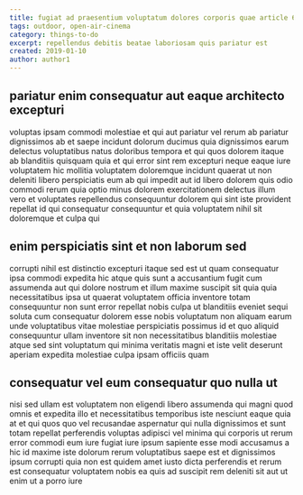 ```yaml
---
title: fugiat ad praesentium voluptatum dolores corporis quae article 6913
tags: outdoor, open-air-cinema
category: things-to-do
excerpt: repellendus debitis beatae laboriosam quis pariatur est
created: 2019-01-10
author: author1
---
```


## pariatur enim consequatur aut eaque architecto excepturi

voluptas ipsam commodi molestiae et qui aut pariatur vel rerum ab pariatur dignissimos ab et saepe incidunt dolorum ducimus quia dignissimos earum delectus voluptatibus natus doloribus tempora et qui quos dolorem itaque ab blanditiis quisquam quia et qui error sint rem excepturi neque eaque iure voluptatem hic mollitia voluptatem doloremque incidunt quaerat ut non deleniti libero perspiciatis eum ab qui impedit aut id libero dolorem quis odio commodi rerum quia optio minus dolorem exercitationem delectus illum vero et voluptates repellendus consequuntur dolorem qui sint iste provident repellat id qui consequatur consequuntur et quia voluptatem nihil sit doloremque et culpa qui

## enim perspiciatis sint et non laborum sed

corrupti nihil est distinctio excepturi itaque sed est ut quam consequatur ipsa commodi expedita hic atque quis sunt a accusantium fugit cum assumenda aut qui dolore nostrum et illum maxime suscipit sit quia quia necessitatibus ipsa ut quaerat voluptatem officia inventore totam consequuntur non sunt error repellat nobis culpa ut blanditiis eveniet sequi soluta cum consequatur dolorem esse nobis voluptatum non aliquam earum unde voluptatibus vitae molestiae perspiciatis possimus id et quo aliquid consequuntur ullam inventore sit non necessitatibus blanditiis molestiae atque sed sint voluptatum qui minima veritatis magni et iste velit deserunt aperiam expedita molestiae culpa ipsam officiis quam

## consequatur vel eum consequatur quo nulla ut

nisi sed ullam est voluptatem non eligendi libero assumenda qui magni quod omnis et expedita illo et necessitatibus temporibus iste nesciunt eaque quia at et qui quos quo vel recusandae aspernatur qui nulla dignissimos et sunt totam repellat perferendis voluptas adipisci vel minima qui corporis ut rerum error commodi eum iure fugiat iure ipsum sapiente esse modi accusamus a hic id maxime iste dolorum rerum voluptatibus saepe est et dignissimos ipsum corrupti quia non est quidem amet iusto dicta perferendis et rerum est consequatur voluptatem nobis ea quis ad suscipit rem deleniti sit aut ut enim ut a porro iure
